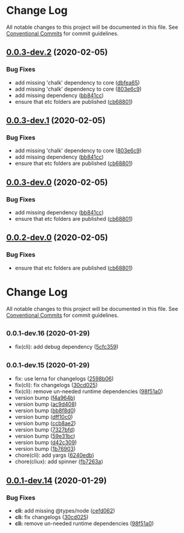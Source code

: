# Change Log

All notable changes to this project will be documented in this file.
See [Conventional Commits](https://conventionalcommits.org) for commit guidelines.

<a name="0.0.3-dev.2"></a>
## [0.0.3-dev.2](https://github.com/mike-north/certin/compare/@certin/cliux@0.0.1-dev.19...@certin/cliux@0.0.3-dev.2) (2020-02-05)


### Bug Fixes

* add missing 'chalk' dependency to core ([dbfea65](https://github.com/mike-north/certin/commit/dbfea65))
* add missing 'chalk' dependency to core ([803e6c9](https://github.com/mike-north/certin/commit/803e6c9))
* add missing dependency ([bb841cc](https://github.com/mike-north/certin/commit/bb841cc))
* ensure that etc folders are published ([cb68801](https://github.com/mike-north/certin/commit/cb68801))




<a name="0.0.3-dev.1"></a>
## [0.0.3-dev.1](https://github.com/mike-north/certin/compare/@certin/cliux@0.0.1-dev.19...@certin/cliux@0.0.3-dev.1) (2020-02-05)


### Bug Fixes

* add missing 'chalk' dependency to core ([803e6c9](https://github.com/mike-north/certin/commit/803e6c9))
* add missing dependency ([bb841cc](https://github.com/mike-north/certin/commit/bb841cc))
* ensure that etc folders are published ([cb68801](https://github.com/mike-north/certin/commit/cb68801))




<a name="0.0.3-dev.0"></a>
## [0.0.3-dev.0](https://github.com/mike-north/certin/compare/@certin/cliux@0.0.1-dev.19...@certin/cliux@0.0.3-dev.0) (2020-02-05)


### Bug Fixes

* add missing dependency ([bb841cc](https://github.com/mike-north/certin/commit/bb841cc))
* ensure that etc folders are published ([cb68801](https://github.com/mike-north/certin/commit/cb68801))




<a name="0.0.2-dev.0"></a>
## [0.0.2-dev.0](https://github.com/mike-north/certin/compare/@certin/cliux@0.0.1-dev.19...@certin/cliux@0.0.2-dev.0) (2020-02-05)


### Bug Fixes

* ensure that etc folders are published ([cb68801](https://github.com/mike-north/certin/commit/cb68801))




# Change Log

All notable changes to this project will be documented in this file.
See [Conventional Commits](https://conventionalcommits.org) for commit guidelines.

## <small>0.0.1-dev.16 (2020-01-29)</small>

- fix(cli): add debug dependency ([5cfc359](https://github.com/mike-north/certin/commit/5cfc359))

## <small>0.0.1-dev.15 (2020-01-29)</small>

- fix: use lerna for changelogs ([2598b06](https://github.com/mike-north/certin/commit/2598b06))
- fix(cli): fix changelogs ([30cd025](https://github.com/mike-north/certin/commit/30cd025))
- fix(cli): remove un-needed runtime dependencies ([98f51a0](https://github.com/mike-north/certin/commit/98f51a0))
- version bump ([f4a964b](https://github.com/mike-north/certin/commit/f4a964b))
- version bump ([ac9d408](https://github.com/mike-north/certin/commit/ac9d408))
- version bump ([bb8f8d0](https://github.com/mike-north/certin/commit/bb8f8d0))
- version bump ([dff10c0](https://github.com/mike-north/certin/commit/dff10c0))
- version bump ([ccb8ae2](https://github.com/mike-north/certin/commit/ccb8ae2))
- version bump ([7327bfd](https://github.com/mike-north/certin/commit/7327bfd))
- version bump ([59e31bc](https://github.com/mike-north/certin/commit/59e31bc))
- version bump ([d42c309](https://github.com/mike-north/certin/commit/d42c309))
- version bump ([1b76903](https://github.com/mike-north/certin/commit/1b76903))
- chore(cli): add yargs ([6240edb](https://github.com/mike-north/certin/commit/6240edb))
- chore(cliux): add spinner ([fb7263a](https://github.com/mike-north/certin/commit/fb7263a))

## [0.0.1-dev.14](https://github.com/mike-north/certin/compare/@certin/cliux@0.0.1-dev.5...@certin/cliux@0.0.1-dev.14) (2020-01-29)

### Bug Fixes

- **cli:** add missing @types/node ([cefd062](https://github.com/mike-north/certin/commit/cefd062168977390c8b45b7b35613c8c0a307f09))
- **cli:** fix changelogs ([30cd025](https://github.com/mike-north/certin/commit/30cd025d200113f4b9ec2bdafb4a1e7135acdba7))
- **cli:** remove un-needed runtime dependencies ([98f51a0](https://github.com/mike-north/certin/commit/98f51a014e3333374add952a671281b8d0a7b62c))
